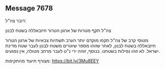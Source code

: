 ## Message 7678

דובר צה"ל:

צה"ל תקף מטרות של ארגון הטרור חיזבאללה בשטח לבנון

מטוסי קרב של צה"ל תקפו מוקדם יותר הערב תשתיות צבאיות של ארגון הטרור חיזבאללה בשטח לבנון, לאחר שזוהו מספר שיגורים משטח לבנון לעבר שטח מדינת ישראל. לא זוהו נפילות בשטחנו. 
בנוסף, זוהה ירי נ"ט לעבר מרחב מטולה, אין נפגעים.

מצורף תיעוד מהתקיפות: https://bit.ly/3Mu8EEY

